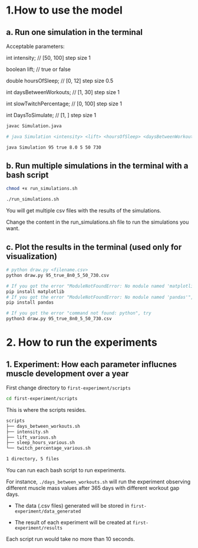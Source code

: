 # 1.How to use the model

## a. Run one simulation in the terminal

Acceptable parameters: 

  int intensity; // [50, 100] step size 1
 
  boolean lift; // true or false
 
  double hoursOfSleep; // [0, 12] step size 0.5
 
  int daysBetweenWorkouts; // [1, 30] step size 1
 
  int slowTwitchPercentage; // [0, 100] step size 1
 
  int DaysToSimulate; // [1, ] step size 1

```bash
javac Simulation.java

# java Simulation <intensity> <lift> <hoursOfSleep> <daysBetweenWorkouts> <slowTwitchPercentage> <DaysToSimulate>

java Simulation 95 true 8.0 5 50 730
```

## b. Run multiple simulations in the terminal with a bash script

```bash
chmod +x run_simulations.sh

./run_simulations.sh
```

You will get multiple csv files with the results of the simulations.

Change the content in the run_simulations.sh file to run the simulations you want.

## c. Plot the results in the terminal (used only for visualization)

```bash
# python draw.py <filename.csv>
python draw.py 95_true_8n0_5_50_730.csv
```
```bash
# If you got the error "ModuleNotFoundError: No module named 'matplotlib'", run the following command
pip install matplotlib
# If you got the error "ModuleNotFoundError: No module named 'pandas'", run the following command
pip install pandas
```

```bash
# If you got the error "command not found: python", try
python3 draw.py 95_true_8n0_5_50_730.csv
```

# 2. How to run the experiments

## 1. Experiment: How each parameter influcnes muscle development over a year

First change directory to `first-experiment/scripts`

``` bash
cd first-experiment/scripts
```

This is where the scripts resides.

```bash
scripts
├── days_between_workouts.sh
├── intensity.sh
├── lift_various.sh
├── sleep_hours_various.sh
└── twitch_percentage_various.sh

1 directory, 5 files
```

You can run each bash script to run experiments. 

For instance, `./days_between_workouts.sh` will run the experiment observing different muscle mass values after 365 days with different workout gap days.

+ The data (.csv files) generated will be stored in `first-experiment/data_generated`

+ The result of each experiment will be created at `first-experiment/results`

Each script run would take no more than 10 seconds.
